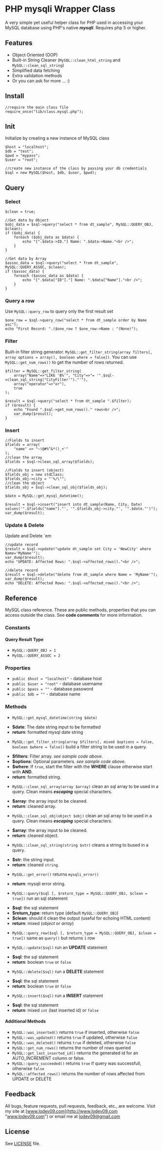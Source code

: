 PHP mysqli Wrapper Class
============================
A very simple yet useful helper class for PHP used in accessing your MySQL database using PHP's native _**mysqli**_. Requires php 5 or higher.

## Features
* Object Oriented (OOP)
* Built-in String Cleaner (`MySQL::clean_html_string` and `MySQL::clean_sql_string`)
* Simplified data fetching
* Extra validation methods
* Or you can ask for more ... :)

## Install
    //require the main class file
    require_once("lib/class.mysql.php");

## Init
Initialize by creating a new instance of MySQL class

    $host = "localhost";
    $db = "test";
    $pwd = "mypass";
    $user = "root";

    //create new instance of the class by passing your db credentials
    $sql = new MySQL($host, $db, $user, $pwd);

## Query
### Select

    $clean = true;

    //Get data by Object
    $obj_data = $sql->query("select * from dt_sample", MySQL::QUERY_OBJ, $clean);
    if ($obj_data) {
        foreach ($obj_data as $data) {
            echo "[".$data->ID."] Name: ".$data->Name."<br />";
        }
    }

    //Get data by Array
    $assoc_data = $sql->query("select * from dt_sample", MySQL::QUERY_ASSOC, $clean);
    if ($assoc_data) {
        foreach ($assoc_data as $data) {
            echo "[".$data["ID"]."] Name: ".$data["Name"]."<br />"; 
        }
    }

### Query a row
Use `MySQL::query_row` to query only the first result set

    $one_row = $sql->query_row("select * from dt_sample order by Name asc");
    echo "First Record: ".($one_row ? $one_row->Name : "(None)");

### Filter
Built-in filter string generator. `MySQL::get_filter_string(array filters[, array options = array(), boolean where = false])`. You can use `MySQL::get_num_rows()` to get the number of rows returned.

    $filter = MySQL::get_filter_string(
        array("Name"=>"LIKE 'B%'", "City"=>"= '".$sql->clean_sql_string("CityFilter'")."'"), 
        array("operator"=>"or"),
        true
    );

    $result = $sql->query("select * from dt_sample ".$filter);
    if ($result) {
        echo "Found ".$sql->get_num_rows()." rows<br />";
        var_dump($result);
    }

### Insert

    //Fields to insert
    $fields = array(
        "name" => "~!@#%^&*()_+'"
    );
    //clean the array
    $fields = $sql->clean_sql_array($fields);

    //Fields to insert (object)
    $fields_obj = new stdClass;
    $fields_obj->city = "'%/\"";
    //clean the object
    $fields_obj = $sql->clean_sql_obj($fields_obj);

    $date = MySQL::get_mysql_datetime();

    $result = $sql->insert("insert into dt_sample(Name, City, Date) values('".$fields["name"]."', '".$fields_obj->city."', '".$date."')");
    var_dump($result);

### Update & Delete
Update and Delete `em

    //update record
    $result = $sql->update("update dt_sample set City = 'NewCity' where Name='MyName'");
    var_dump($result);
    echo "UPDATE: Affected Rows: ".$sql->affected_rows()."<br />";

    //delete record
    $result = $sql->delete("delete from dt_sample where Name = 'MyName'");
    var_dump($result);
    echo "DELETE: Affected Rows: ".$sql->affected_rows()."<br />";

## Reference
MySQL class reference. These are public methods, properties that you can access outside the class. See **code comments** for more information.

### Constants
#### Query Result Type
* `MySQL::QUERY_OBJ = 1`
* `MySQL::QUERY_ASSOC = 2`

### Properties

* `public $host = "localhost"` - database host
* `public $user = "root"` - database username
* `public $pass = ""` - database password
* `public $db = ""` - database name

### Methods

* `MySQL::get_mysql_datetime(string $date)`
 - **$date**: The date string input to be formatted
 - **return**: formatted mysql date string

* `MySQL::get_filter_string(array $filters[, mixed $options = false, boolean $where = false])` build a filter string to be used in a query.
 - **$filters**: Filter array. _see sample code above_.
 - **$options**: Optional parameters. _see sample code above_.
 - **$where**: If `true`, start the filter with the **WHERE** clause otherwise start with **AND**.
 - **return**: formatted string.

* `MySQL::clean_sql_array(array $array)` clean an sql array to be used in a query. Clean means _**escaping**_ special characters.
 - **$array**: the array input to be cleaned.
 - **return**: cleaned array.

* `MySQL::clean_sql_obj(object $obj)` clean an sql array to be used in a query. Clean means _**escaping**_ special characters.
 - **$array**: the array input to be cleaned.
 - **return**: cleaned object.

* `MySQL::clean_sql_string(string $str)` cleans a string to bused in a query.
 - **$str**: the string input.
 - **return**: cleaned `string`.

* `MySQL::get_error()` returns `mysqli_error()`
 - **return**: mysqli error string.

* `MySQL::query($sql [, $return_type = MySQL::QUERY_OBJ, $clean = true])` run an sql statement
 - **$sql**: the sql statement
 - **$return_type**: return type (default `MySQL::QUERY_OBJ`)
 - **$clean**: should it clean the output (useful for echoing HTML content)
 - **return**: mixed (_object_ or _array_)

* `MySQL::query_row($sql [, $return_type = MySQL::QUERY_OBJ, $clean = true])` same as `query()` but returns `1` row

* `MySQL::update($sql)` run an **UPDATE** statement
 - **$sql**: the sql statement
 - **return**: boolean `true` or `false`

* `MySQL::delete($sql)` run a **DELETE** statement
 - **$sql**: the sql statement
 - **return**: boolean `true` or `false`

* `MySQL::insert($sql)` run a **INSERT** statement
 - **$sql**: the sql statement
 - **return**: mixed `int` (last inserted id) or `false`

#### Additional Methods
* `MySQL::was_inserted()` returns `true` if inserted, otherwise `false`
* `MySQL::was_updated()` returns `true` if updated, otherwise `false`
* `MySQL::was_deleted()` returns `true` if deleted, otherwise `false`
* `MySQL::get_num_rows()` returns the number of rows queried
* `MySQL::get_last_inserted_id()` returns the generated id for an AUTO_INCREMENT column or false.
* `MySQL::query_succeeded()` returns `true` if query was successfull, otherwise `false`
* `MySQL::affected_rows()` returns the number of rows affected from UPDATE or DELETE

## Feedback

All bugs, feature requests, pull requests, feedback, etc., are welcome. Visit my site at [www.lodev09.com](http://www.lodev09.com "www.lodev09.com") or email me at [lodev09@gmail.com](mailto:lodev09@gmail.com)

## License
See [LICENSE](LICENSE) file.
